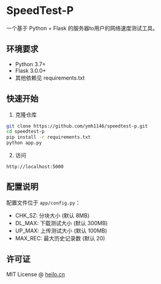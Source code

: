 # SpeedTest-P

一个基于 Python + Flask 的服务器to用户的网络速度测试工具。

## 环境要求

- Python 3.7+
- Flask 3.0.0+
- 其他依赖见 requirements.txt

## 快速开始

1. 克隆仓库

``` bash
git clone https://github.com/ymh1146/speedtest-p.git
cd speedtest-p
pip install -r requirements.txt
python app.py
```
2. 访问
```
http://localhost:5000
```
## 配置说明

配置文件位于 `app/config.py`：

- CHK_SZ: 分块大小 (默认 8MB)
- DL_MAX: 下载测试大小 (默认 300MB)
- UP_MAX: 上传测试大小 (默认 100MB)
- MAX_REC: 最大历史记录数 (默认 20)

## 许可证

MIT License @ [heilo.cn](https://heilo.cn)
